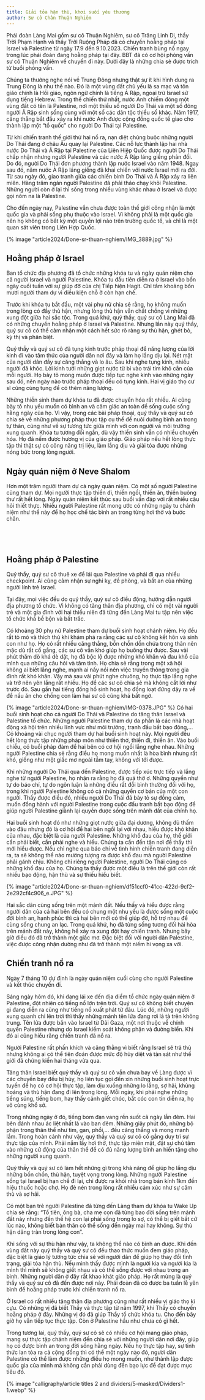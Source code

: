 ```yaml
---
title: Giải tỏa hận thù, khơi suối yêu thương
author: Sư cô Chân Thuận Nghiêm
---
```


<div class="editors-preface"><p>Phái đoàn Làng Mai gồm sư cô Thuận Nghiêm, sư cô Trăng Linh Dị, thầy Trời Phạm Hạnh và thầy Trời Ruộng Pháp đã có chuyến hoằng pháp tại Israel và Palestine từ ngày 17.9 đến 9.10.2023. Chiến tranh bùng nổ ngay trong lúc phái đoàn đang hoằng pháp tại đây. BBT đã có cơ hội phỏng vấn sư cô Thuận Nghiêm về chuyến đi này. Dưới đây là những chia sẻ được trích từ buổi phỏng vấn.</p>

<p>Chúng ta thường nghe nói về Trung Đông nhưng thật sự ít khi hình dung ra Trung Đông là như thế nào. Đó là một vùng đất chủ yếu là sa mạc và tôn giáo chính là Hồi giáo, ngôn ngữ chính là tiếng Ả Rập, ngoại trừ Israel sử dụng tiếng Hebrew. Trong thế chiến thứ nhất, nước Anh chiếm đóng một vùng đất có tên là Palestine, nơi một thiểu số người Do Thái và một số đông người Ả Rập sinh sống cùng với một số các dân tộc thiểu số khác. Năm 1917, căng thẳng bắt đầu xảy ra khi nước Anh được cộng đồng quốc tế giao cho thành lập một “tổ quốc” cho người Do Thái tại Palestine.</p>

<p>Từ khi chiến tranh thế giới thứ hai nổ ra, nạn diệt chủng buộc những người Do Thái đang ở châu Âu quay lại Palestine. Các nỗ lực thành lập hai nhà nước Do Thái và Ả Rập tại Palestine của Liên Hiệp Quốc được người Do Thái chấp nhận nhưng người Palestine và các nước Ả Rập láng giềng phản đối. Do đó, người Do Thái đơn phương thành lập nước Israel vào năm 1948. Ngay sau đó, năm nước Ả Rập láng giềng đã khai chiến với nước Israel mới ra đời. Từ sau ngày đó, giao tranh giữa các chiến binh Do Thái và Ả Rập xảy ra liên miên. Hàng trăm ngàn người Palestine đã phải tháo chạy khỏi Palestine. Những người còn ở lại thì sống trong nhiều vùng khác nhau ở Israel và được gọi nôm na là Palestine.</p>

<p>Cho đến ngày nay, Palestine vẫn chưa được toàn thế giới công nhận là một quốc gia và phải sống phụ thuộc vào Israel. Vì không phải là một quốc gia nên họ không có bất kỳ một quyền lợi nào trên trường quốc tế, và chỉ là một quan sát viên trong Liên Hợp Quốc.</p></div>

{% image "article2024/Done-sr-thuan-nghiem/IMG_3889.jpg" %}

## Hoằng pháp ở Israel 

Ban tổ chức địa phương đã tổ chức những khóa tu và ngày quán niệm cho cả người Israel và người Palestine. Khóa tu đầu tiên diễn ra ở Israel vào bốn ngày cuối tuần với sự giúp đỡ của chị Tiếp hiện Hagit. Chỉ tầm khoảng bốn mươi người tham dự vì điều kiện chỗ ở còn hạn chế.

Trước khi khóa tu bắt đầu, một vài phụ nữ chia sẻ rằng, họ không muốn trong lòng có đầy thù hận, nhưng lòng thù hận vẫn chất chồng vì những xung đột giữa hai sắc tộc. Trong quá khứ, quý thầy, quý sư cô Làng Mai đã có những chuyến hoằng pháp ở Israel và Palestine. Nhưng lần này quý thầy, quý sư cô có thể cảm nhận một cách hết sức rõ ràng sự thù hận, ghét bỏ, kỳ thị và phân biệt.

Quý thầy và quý sư cô đã tụng kinh trước pháp thoại để năng lượng của lời kinh đi vào tâm thức của người dân nơi đây và làm họ lắng dịu lại. Nét mặt của người dân đầy sự căng thẳng và lo âu. Sau khi nghe tụng kinh, nhiều người đã khóc. Lời kinh tưới những giọt nước từ bi vào trái tim khô cằn của mỗi người. Họ bày tỏ mong muốn được tiếp tục nghe kinh vào những ngày sau đó, nên ngày nào trước pháp thoại đều có tụng kinh. Hai vị giáo thọ cư sĩ cũng cùng tụng để có thêm năng lượng.

Những thiền sinh tham dự khóa tu đã được chuyển hóa rất nhiều. Ai cũng bày tỏ nhu yếu muốn có bình an và cảm giác an toàn để sống cuộc sống hằng ngày của họ. Vì vậy, trong các bài pháp thoại, quý thầy và quý sư cô chia sẻ về những phương pháp thực tập cụ thể để nuôi dưỡng bình an trong tự thân, cũng như về sự tương tức giữa mình với con người và môi trường xung quanh. Khóa tu tương đối ngắn, dù vậy thiền sinh vẫn có nhiều chuyển hóa. Họ đã nếm được hương vị của giáo pháp. Giáo pháp nếu hết lòng thực tập thì thật sự có công năng trị liệu, làm lắng dịu và giải tỏa được những nóng bức trong lòng người.

## Ngày quán niệm ở Neve Shalom

Hơn một trăm người tham dự cả ngày quán niệm. Có một số người Palestine cũng tham dự. Mọi người thực tập thiền đi, thiền ngồi, thiền ăn, thiền buông thư rất hết lòng. Ngày quán niệm kết thúc sau buổi vấn đáp với rất nhiều câu hỏi thiết thực. Nhiều người Palestine rất mong ước có những ngày tu chánh niệm như thế này để họ học chế tác bình an trong từng hơi thở và bước chân.

<!-- manually push heading to 2. col -->
<div style="height: 3.0em;"></div>

## Hoằng pháp ở Palestine

Quý thầy, quý sư cô thuê xe để lái qua Palestine và phải đi qua nhiều checkpoint. Ai cũng cảm nhận sự nghi kỵ, đề phòng, và bất an của những người lính trẻ Israel.

Tại đây, mọi việc đều do quý thầy, quý sư cô điều động, hướng dẫn người địa phương tổ chức. Vì không có tăng thân địa phương, chỉ có một vài người trẻ và một gia đình với hai thiếu niên đã từng đến Làng Mai tu tập nên việc tổ chức khá bề bộn và bất trắc.

Có khoảng 30 phụ nữ Palestine tham dự buổi sinh hoạt chánh niệm. Họ đều rất tò mò và thích thú khi khám phá ra rằng các sư cô không kết hôn và sinh con như họ. Họ có rất nhiều căng thẳng, bồn chồn dồn chứa trong thân nên mặc dù rất cố gắng, các sư cô vẫn khó giúp họ buông thư được. Sau vài phút thăm dò khá dè dặt, họ đã bộc lộ được những khó khăn và đau khổ của mình qua những câu hỏi và tâm tình. Họ chia sẻ rằng trong một xã hội không ai biết lắng nghe, mạnh ai nấy nói nên việc truyền thông trong gia đình rất khó khăn. Vậy mà sau vài phút nghe chuông, họ thực tập lắng nghe và trở nên yên lắng rất nhiều. Họ để các sư cô chia sẻ mà không cắt lời như trước đó. Sau gần hai tiếng đồng hồ sinh hoạt, họ đồng loạt đứng dậy ra về để nấu ăn cho chồng con làm hai sư cô cũng khá bất ngờ.

{% image "article2024/Done-sr-thuan-nghiem/IMG-0378.JPG" %}
Có hai buổi sinh hoạt cho cả người Do Thái và Palestine do tăng thân Israel và Palestine tổ chức. Những người Palestine tham dự đa phần là các nhà hoạt động xã hội trên nhiều lĩnh vực như môi trường, tranh đấu bất bạo động,… Có khoảng vài chục người tham dự hai buổi sinh hoạt này. Mọi người đều hết lòng thực tập những pháp môn như thiền thở, thiền đi, thiền ăn. Vào buổi chiều, có buổi pháp đàm để hai bên có cơ hội ngồi lắng nghe nhau. Những người Palestine chia sẻ rằng điều họ mong muốn nhất là hòa bình nhưng rất khó, giống như một giấc mơ ngoài tầm tay, không với tới được.

Khi những người Do Thái qua đến Palestine, được tiếp xúc trực tiếp và lắng nghe từ người Palestine, họ nhận ra rằng họ đã quá thờ ơ. Những quyền như tự do báo chí, tự do ngôn luận là những điều rất đỗi bình thường đối với họ, trong khi người Palestine không có cả những quyền cơ bản của một con người. Thấy được điều đó, nhiều người Do Thái đã bày tỏ sự đồng cảm, muốn đồng hành với người Palestine trong cuộc đấu tranh bất bạo động để giúp người Palestine giành lại quyền được sống trên mảnh đất của chính họ.

Hai buổi sinh hoạt đó như những giọt nước giữa đại dương, không đủ thấm vào đâu nhưng đó là cơ hội để hai bên ngồi lại với nhau, hiểu được khó khăn của nhau, đặc biệt là của người Palestine. Những khổ đau của họ, thế giới cần phải biết, cần phải nghe và hiểu. Chúng ta cần đến tận nơi để thấy thì mới hiểu được. Nếu chỉ nghe qua báo chí về tình hình chiến tranh đang diễn ra, ta sẽ không thể nào mường tượng ra được khổ đau mà người Palestine phải gánh chịu. Không chỉ riêng người Palestine, người Do Thái cũng có những khổ đau của họ. Chúng ta thấy được một điều là trên thế giới còn rất nhiều bạo động, hận thù và sự thiếu hiểu biết.

{% image "article2024/Done-sr-thuan-nghiem/df51ccf0-41cc-422d-9cf2-2e292cf4c906_e.JPG" %}

Hai sắc dân cùng sống trên một mảnh đất. Nếu thấy và hiểu được rằng người dân của cả hai bên đều có chung một nhu yếu là được sống một cuộc đời bình an, hạnh phúc thì cả hai bên mới có thể giúp đỡ, hỗ trợ nhau để cùng sống chung an lạc. Trong quá khứ, họ đã từng sống tương đối hài hòa trên mảnh đất này, không hề xảy ra xung đột hay chiến tranh. Nhưng bây giờ điều đó đã trở thành một giấc mơ. Đặc biệt đối với người dân Palestine, việc được công nhận dường như đã trở thành một niềm hi vọng xa vời.

## Chiến tranh nổ ra

Ngày 7 tháng 10 dự định là ngày quán niệm cuối cùng cho người Palestine và kết thúc chuyến đi.

Sáng ngày hôm đó, khi đang lái xe đến địa điểm tổ chức ngày quán niệm ở Palestine, đột nhiên có tiếng nổ lớn trên trời. Quý sư cô không biết chuyện gì đang diễn ra cũng như tiếng nổ xuất phát từ đâu. Lúc đó, những người xung quanh chỉ lên trời thì thấy những mảnh tên lửa đang rơi lả tả trên không trung. Tên lửa được bắn vào Israel từ Dải Gaza, một nơi thuộc về chính quyền Palestine nhưng do Israel kiểm soát không phận và đường biển. Khi đó ai cũng hiểu rằng chiến tranh đã nổ ra.

Người Palestine rất phấn khích và căng thẳng vì biết rằng Israel sẽ trả thù nhưng không ai có thể tiên đoán được mức độ hủy diệt và tàn sát như thế giới đã chứng kiến hai tháng vừa qua.

Tăng thân Israel biết quý thầy và quý sư cô vẫn chưa bay về Làng được vì các chuyến bay đều bị hủy, họ liên tục gọi đến xin những buổi sinh hoạt trực tuyến để họ có cơ hội thực tập, làm dịu xuống những lo lắng, sợ hãi, khủng hoảng và thù hận đang đi lên trong lòng. Mỗi ngày, khi phải nghe những tiếng súng, tiếng bom, hay thấy cảnh giết chóc, bắt cóc con tin diễn ra, họ vô cùng khổ sở.

Trong những ngày ở đó, tiếng bom đạn vang rền suốt cả ngày lẫn đêm. Hai bên đánh nhau ác liệt nhất là vào ban đêm. Những giây phút đó, những bộ phận trong thân thể như tim, gan, phổi,… đều căng thẳng và mong manh lắm. Trong hoàn cảnh như vậy, quý thầy và quý sư cô cố gắng duy trì sự thực tập của mình. Phải nắm lấy hơi thở, thực tập miên mật, đặt sự chú tâm vào những cử động của thân thể để có đủ năng lượng bình an hiến tặng cho những người xung quanh.

Quý thầy và quý sư cô làm hết những gì trong khả năng để giúp họ lắng dịu những bồn chồn, thù hận, tuyệt vọng trong lòng. Những người Palestine sống tại Israel bị hạn chế đi lại, chỉ được ra khỏi nhà trong bán kính 1km đến hiệu thuốc hoặc chợ. Họ đè nén trong lòng rất nhiều cảm xúc như sự căm thù và sợ hãi.

<!-- {% image "article2024/Done-sr-thuan-nghiem/IMG_3963.jpg" %} -->
<!-- {% image "article2024/Done-sr-thuan-nghiem/IMG_4068.jpg" %} -->
<!-- {% image "article2024/Done-sr-thuan-nghiem/05b00c36-3b6d-46e8-8284-b90f48830d2d.JPG" %} -->

Có một bạn trẻ người Palestine đã từng đến Làng tham dự khóa tu Wake Up chia sẻ rằng: “Tổ tiên, ông bà, cha mẹ con đã từng bao đời sống trên mảnh đất này nhưng đến thế hệ con lại phải sống trong lo sợ, có thể bị giết bất cứ lúc nào, không biết bản thân có thể sống đến ngày mai hay không. Sự thù hận dâng tràn trong lòng con”.

Khi sống với sự thù hận như vậy, ta không thể nào có bình an được. Khi đến vùng đất này quý thầy và quý sư cô đều thao thức muốn đem giáo pháp, đặc biệt là giáo lý tương tức chia sẻ với người dân để giúp họ thay đổi tình trạng, giải tỏa hận thù. Nếu mình thấy được mình là người kia và người kia là mình thì mình sẽ không giết nhau và có thể sống được với nhau trong an bình. Những người dân ở đây rất khao khát giáo pháp. Họ rất mừng là quý thầy và quý sư cô đã đến được nơi này. Phái đoàn đã có được ba tuần lễ yên bình để hoằng pháp trước khi chiến tranh nổ ra.

Ở Israel có rất nhiều tăng thân địa phương cũng như rất nhiều vị giáo thọ kì cựu. Có những vị đã biết Thầy và thực tập từ năm 1997, khi Thầy có chuyến hoằng pháp ở đây. Những vị đó đã giúp Thầy tổ chức khóa tu. Cho đến bây giờ họ vẫn tiếp tục thực tập. Còn ở Palestine hầu như chưa có gì hết.

Trong tương lai, quý thầy, quý sư cô sẽ có nhiều cơ hội mang giáo pháp, mang sự thực tập chánh niệm đến chia sẻ với những người dân nơi đây, giúp họ có được bình an trong đời sống hằng ngày. Nếu họ thực tập hay, sự tỉnh thức lan tỏa ra cả cộng đồng thì có thể một ngày nào đó, người dân Palestine có thể làm được những điều họ mong muốn, như thành lập được quốc gia của mình mà không cần phải dùng đến bạo lực để đạt được mục tiêu đó.

<div class="article-end"></div>

{% image "calligraphy/article titles 2 and dividers/5-masked/Dividers1-1.webp" %}